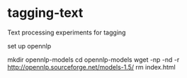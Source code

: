 tagging-text
============

Text processing experiments for tagging

set up opennlp

mkdir opennlp-models
cd opennlp-models
wget -np -nd -r http://opennlp.sourceforge.net/models-1.5/
rm index.html

